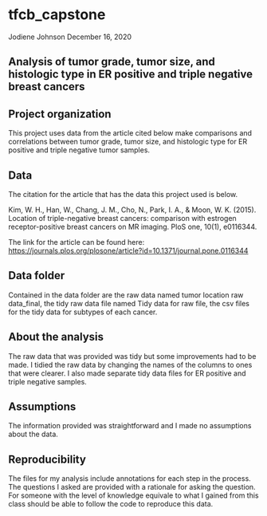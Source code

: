 # tfcb_capstone
Jodiene Johnson
December 16, 2020

## Analysis of tumor grade, tumor size, and histologic type in ER positive and triple negative breast cancers

## Project organization
This project uses data from the article cited below make comparisons and correlations between tumor grade, tumor size, and histologic type for ER positive
and triple negative tumor samples.


## Data
The citation for the article that has the data this project used is below.

Kim, W. H., Han, W., Chang, J. M., Cho, N., Park, I. A., & Moon, W. K. (2015).
Location of triple-negative breast cancers: comparison with estrogen receptor-positive breast cancers on MR imaging. 
PloS one, 10(1), e0116344.

The link for the article can be found here: https://journals.plos.org/plosone/article?id=10.1371/journal.pone.0116344

## Data folder

Contained in the data folder are the raw data named tumor location raw data_final, the tidy raw data file named Tidy data for raw file,
the csv files for the tidy data for subtypes of each cancer. 

## About the analysis
The raw data that was provided was tidy but some improvements had to be made. I tidied the raw data by changing the names of the columns
to ones that were clearer. I also made separate tidy data files for ER positive and triple negative samples. 

## Assumptions 
The information provided was straightforward and I made no assumptions about the data.

## Reproducibility
The files for my analysis include annotations for each step in the process. The questions I asked are provided with a rationale for asking the 
question. For someone with the level of knowledge equivale to what I gained from this class should be able to follow the code to reproduce this data. 
